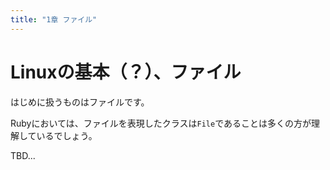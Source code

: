 ```yaml
---
title: "1章 ファイル"
---
```


# Linuxの基本（？）、ファイル

はじめに扱うものはファイルです。

Rubyにおいては、ファイルを表現したクラスは`File`であることは多くの方が理解しているでしょう。

TBD...

